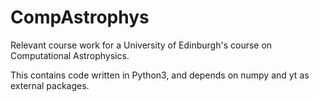 # CompAstrophys
Relevant course work for a University of Edinburgh's course on Computational Astrophysics. 

This contains code written in Python3, and depends on numpy and yt as external packages.
